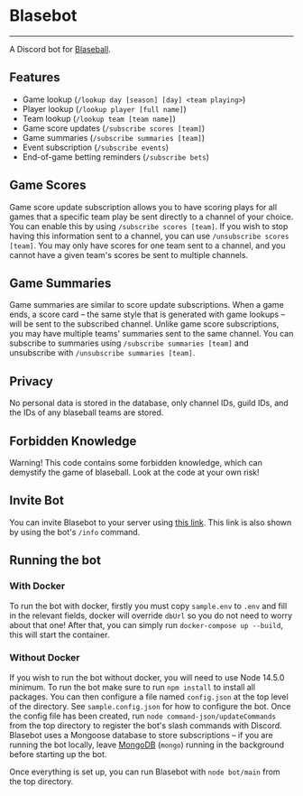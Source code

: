 # Blasebot
---
A Discord bot for [Blaseball](https://www.blaseball.com/).

## Features

* Game lookup (`/lookup day [season] [day] <team playing>`)
* Player lookup (`/lookup player [full name]`)
* Team lookup (`/lookup team [team name]`)
* Game score updates (`/subscribe scores [team]`)
* Game summaries (`/subscribe summaries [team]`)
* Event subscription (`/subscribe events`)
* End-of-game betting reminders (`/subscribe bets`)

## Game Scores

Game score update subscription allows you to have scoring plays for all games that a specific team play be sent directly to a channel of your choice. You can enable this by using `/subscribe scores [team]`. If you wish to stop having this information sent to a channel, you can use `/unsubscribe scores [team]`. You may only have scores for one team sent to a channel, and you cannot have a given team's scores be sent to multiple channels.

## Game Summaries

Game summaries are similar to score update subscriptions. When a game ends, a score card – the same style that is generated with game lookups – will be sent to the subscribed channel. Unlike game score subscriptions, you may have multiple teams' summaries sent to the same channel. You can subscribe to summaries using `/subscribe summaries [team]` and unsubscribe with `/unsubscribe summaries [team]`.

## Privacy

No personal data is stored in the database, only channel IDs, guild IDs, and the IDs of any blaseball teams are stored.

## Forbidden Knowledge

Warning! This code contains some forbidden knowledge, which can demystify the game of blaseball. Look at the code at your own risk!

## Invite Bot

You can invite Blasebot to your server using [this link](https://discord.com/oauth2/authorize?client_id=749154634370646067&scope=bot%20applications.commands&permissions=18432). This link is also shown by using the bot's `/info` command.

## Running the bot

### With Docker
To run the bot with docker, firstly you must copy `sample.env` to `.env` and fill in the relevant fields, docker will override `dbUrl` so you do not need to worry about that one! After that, you can simply run `docker-compose up --build`, this will start the container.

### Without Docker
If you wish to run the bot without docker, you will need to use Node 14.5.0 minimum. To run the bot make sure to run `npm install` to install all packages. You can then configure a file named `config.json` at the top level of the directory. See `sample.config.json` for how to configure the bot. Once the config file has been created, run `node command-json/updateCommands` from the top directory to register the bot's slash commands with Discord.
Blasebot uses a Mongoose database to store subscriptions – if you are running the bot locally, leave [MongoDB](https://www.mongodb.com/try/download/community) (`mongo`) running in the background before starting up the bot.

Once everything is set up, you can run Blasebot with `node bot/main` from the top directory.
